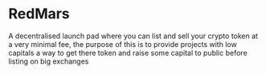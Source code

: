 # RedMars
A decentralised launch pad where you can list and sell your crypto token at a very minimal fee, the purpose of this is to provide projects with low capitals a way to get there token and raise some capital to public before listing on big exchanges
